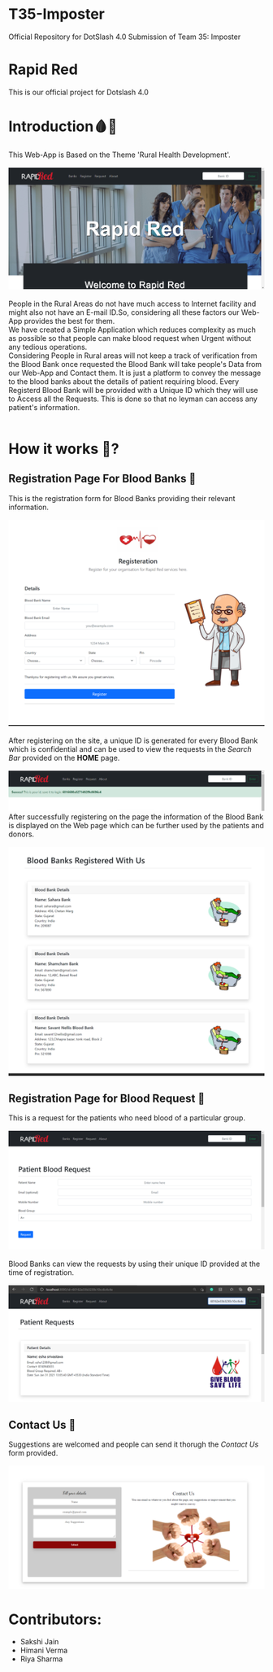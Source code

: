 # T35-Imposter
Official Repository for DotSlash 4.0 Submission of Team 35: Imposter

# Rapid Red 
This is our official project for Dotslash 4.0<br>

# Introduction:drop_of_blood::hospital:
This Web-App is Based on the Theme 'Rural Health Development'.<br><br>
<img src="refer/home.png">
<br><br>People in the Rural Areas do not have much access to Internet facility and might also not have an E-mail ID.So, considering all these factors our Web-App provides the best for them.<br>
We have created a Simple Application which reduces complexity as much as possible so that people can make blood request when Urgent without any tedious operations.<br>
Considering People in Rural areas will not keep a track of verification from the Blood Bank once requested the Blood Bank will take people's Data from our Web-App and Contact them. It is just a platform to convey the message to the blood banks about the details of patient requiring blood.
Every Registerd Blood Bank will be provided with a Unique ID which they will use to Access all the Requests. This is done so that no leyman can access any patient's information. <br><br>

# How it works :thinking:?
## Registration Page For Blood Banks :pencil:
This is the registration form for Blood Banks providing their relevant information.<br><br>
<img src="refer/register.png">
<br><br>After registering on the site, a unique ID is generated for every Blood Bank which is confidential and can be used to view the requests in the _Search Bar_ provided on the __HOME__ page.<br><br>
<img src="refer/bloodBankId.png"><br>
After successfully registering on the page the information of the Blood Bank is displayed on the Web page which can be further used by the patients and donors.<br><br>
<img src="refer/banksRegistered.png"><br>

## Registration Page for Blood Request :pencil:
This is a request for the patients who need blood of a particular group.<br><br>
<img src="refer/patientForm.png">
<br><br>Blood Banks can view the requests by using their unique ID provided at the time of registration.<br><br>
<img src="refer/patientinfo.png"><br>

## Contact Us :e-mail:
Suggestions are welcomed and people can send it thorugh the _Contact Us_ form provided.<br><br>
<img src="refer/contactForm.png"><br>

# Contributors:<br>
* Sakshi Jain<br>
* Himani Verma<br>
* Riya Sharma


